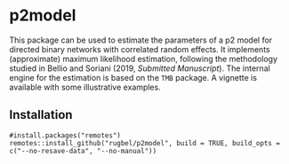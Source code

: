 # p2model
This package can be used to estimate the parameters of a p2 model for directed binary networks with correlated 
random effects. It implements (approximate) maximum likelihood estimation, following the methodology studied in 
Bellio and Soriani (2019, _Submitted Manuscript_). The internal engine for the estimation is based on the 
`TMB` package. A vignette is available with some illustrative examples.

## Installation
``` 
#install.packages("remotes")
remotes::install_github("rugbel/p2model", build = TRUE, build_opts = c("--no-resave-data", "--no-manual"))
```

